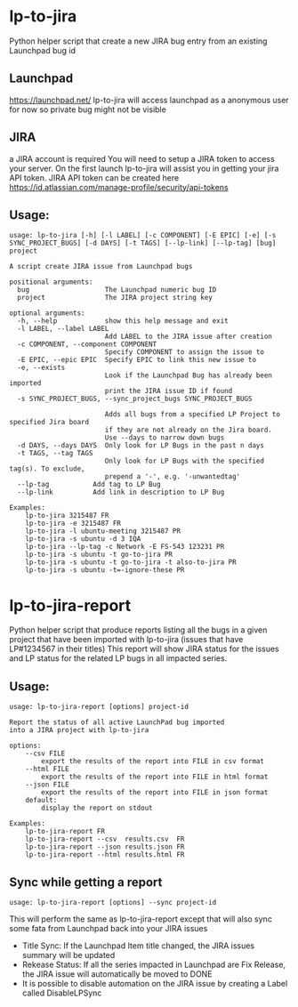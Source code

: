 # lp-to-jira
Python helper script that create a new JIRA bug entry from an existing Launchpad bug id

## Launchpad
https://launchpad.net/
lp-to-jira will access launchpad as a anonymous user for now so private bug might not be visible

## JIRA
a JIRA account is required You will need to setup a JIRA token to access your server.
On the first launch lp-to-jira will assist you in getting your jira API token.
JIRA API token can be created here https://id.atlassian.com/manage-profile/security/api-tokens

## Usage:
```
usage: lp-to-jira [-h] [-l LABEL] [-c COMPONENT] [-E EPIC] [-e] [-s SYNC_PROJECT_BUGS] [-d DAYS] [-t TAGS] [--lp-link] [--lp-tag] [bug] project

A script create JIRA issue from Launchpad bugs

positional arguments:
  bug                   The Launchpad numeric bug ID
  project               The JIRA project string key

optional arguments:
  -h, --help            show this help message and exit
  -l LABEL, --label LABEL
                        Add LABEL to the JIRA issue after creation
  -c COMPONENT, --component COMPONENT
                        Specify COMPONENT to assign the issue to
  -E EPIC, --epic EPIC  Specify EPIC to link this new issue to
  -e, --exists
                        Look if the Launchpad Bug has already been imported
                        print the JIRA issue ID if found
  -s SYNC_PROJECT_BUGS, --sync_project_bugs SYNC_PROJECT_BUGS

                        Adds all bugs from a specified LP Project to specified Jira board
                        if they are not already on the Jira board.
                        Use --days to narrow down bugs
  -d DAYS, --days DAYS  Only look for LP Bugs in the past n days
  -t TAGS, --tag TAGS
                        Only look for LP Bugs with the specified tag(s). To exclude,
                        prepend a '-', e.g. '-unwantedtag'
  --lp-tag           Add tag to LP Bug
  --lp-link          Add link in description to LP Bug

Examples:
    lp-to-jira 3215487 FR
    lp-to-jira -e 3215487 FR
    lp-to-jira -l ubuntu-meeting 3215487 PR
    lp-to-jira -s ubuntu -d 3 IQA
    lp-to-jira --lp-tag -c Network -E FS-543 123231 PR
    lp-to-jira -s ubuntu -t go-to-jira PR
    lp-to-jira -s ubuntu -t go-to-jira -t also-to-jira PR
    lp-to-jira -s ubuntu -t=-ignore-these PR

```

# lp-to-jira-report
Python helper script that produce reports listing all the bugs in a given project that have been imported with lp-to-jira
(issues that have LP#1234567 in their titles)
This report will show JIRA status for the issues and LP status for the related LP bugs in all impacted series.

## Usage:
```
usage: lp-to-jira-report [options] project-id

Report the status of all active LaunchPad bug imported
into a JIRA project with lp-to-jira

options:
    --csv FILE
        export the results of the report into FILE in csv format
    --html FILE
        export the results of the report into FILE in html format
    --json FILE
        export the results of the report into FILE in json format
    default:
        display the report on stdout

Examples:
    lp-to-jira-report FR
    lp-to-jira-report --csv  results.csv  FR
    lp-to-jira-report --json results.json FR
    lp-to-jira-report --html results.html FR
```

## Sync while getting a report
```
usage: lp-to-jira-report [options] --sync project-id
```

This will perform the same as lp-to-jira-report except that will also sync
some fata from Launchpad back into your JIRA issues

- Title Sync: If the Launchpad Item title changed, the JIRA issues summary will be updated
- Rekease Status: If all the series impacted in Launchpad are Fix Release, the JIRA issue will automatically be moved to DONE
- It is possible to disable automation on the JIRA issue by creating a Label called DisableLPSync
